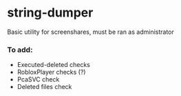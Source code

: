 # string-dumper
Basic utility for screenshares, must be ran as administrator

### To add:
* Executed-deleted checks
* RobloxPlayer checks (?)
* PcaSVC check
* Deleted files check


